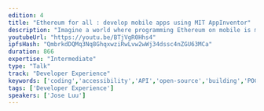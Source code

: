 ```yaml
---
edition: 4
title: "Ethereum for all : develop mobile apps using MIT AppInventor"
description: "Imagine a world where programming Ethereum on mobile is made easy, fun and accessible to anyone. AppInventor aims to make coding accessible to all by providing a graphical API to develop Android applications through high level components usually referred to by “blocks” (by Blockly). It comes from Google, then MIT, and is open source. The strength of AppInventor lies in its simplicity and ergonomics : kids can learn to build an app in a few hours, and business professionals can as easily construct a proof-of-concept of their ideas. Ethereum and public blockchains in general must be accessible to anyone, we are now making blockchain programming accessible to anyone with an AppInventor extension: Qaxh.Eth. With basic blocks such as connecting to Infura, \"getBalance\", “signTX”, \"sendTx\" or \"getTxStatus\" anyone can now create his own app to interact with Ethereum. I will show how I have added extensions based on web3j in order to create blocks for accessing the blockchain. The lightning talk will quickly present the technology, a workshop whose agenda is on another submission will have participants make their own mobile app and create more appinventor blocks, either borrowing functionality from web3j or fully making their own."
youtubeUrl: "https://youtu.be/BTjVgR0Hhs4"
ipfsHash: "QmbrkdDQMq3Nq8GhqxwziRwLvw2wWj34dssc4nZGU63MCa"
duration: 866
expertise: "Intermediate"
type: "Talk"
track: "Developer Experience"
keywords: ['coding','accessibility','API','open-source','building','POC','infura']
tags: ['Developer Experience']
speakers: ['Jose Luu']
---
```

